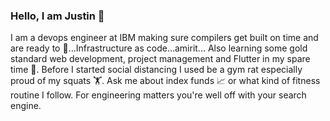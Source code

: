 ### Hello, I am Justin 👋

I am a devops engineer at IBM making sure compilers get built on time and are ready to 🚢...Infrastructure as code...amirit... Also learning some gold standard web development, project management and Flutter in my spare time 🌱. Before I started social distancing I used be a gym rat especially proud of my squats 🏋️. Ask me about index funds 📈 or what kind of fitness routine I follow. For engineering matters you're well off with your search engine.

<!--
**justinjk007/justinjk007** is a ✨ _special_ ✨ repository because its `README.md` (this file) appears on your GitHub profile.

Here are some ideas to get you started:

- 🔭 I’m currently working on ...
- 🌱 I’m currently learning ...
- 👯 I’m looking to collaborate on ...
- 🤔 I’m looking for help with ...
- 💬 Ask me about ...
- 📫 How to reach me: ...
- 😄 Pronouns: ...
- ⚡ Fun fact: ...
-->
